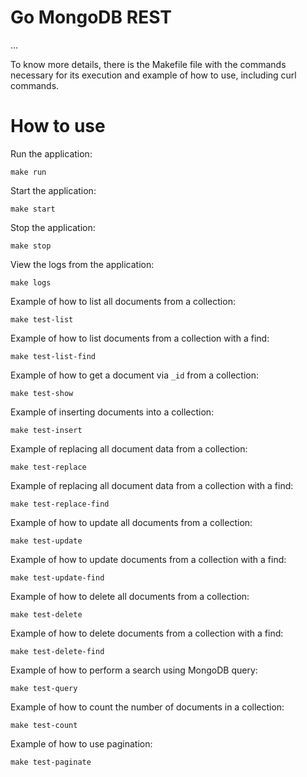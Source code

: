 # Go MongoDB REST

...

To know more details, there is the Makefile file with the commands necessary for its execution and example of how to use, including curl commands.

# How to use

Run the application:

```
make run
```

Start the application:

```
make start
```

Stop the application:

```
make stop
```

View the logs from the application:

```
make logs
```

Example of how to list all documents from a collection:

```
make test-list
```

Example of how to list documents from a collection with a find:

```
make test-list-find
```

Example of how to get a document via `_id` from a collection:

```
make test-show
```

Example of inserting documents into a collection:

```
make test-insert
```

Example of replacing all document data from a collection:

```
make test-replace
```

Example of replacing all document data from a collection with a find:

```
make test-replace-find
```

Example of how to update all documents from a collection:

```
make test-update
```

Example of how to update documents from a collection with a find:

```
make test-update-find
```

Example of how to delete all documents from a collection:

```
make test-delete
```

Example of how to delete documents from a collection with a find:

```
make test-delete-find
```

Example of how to perform a search using MongoDB query:

```
make test-query
```

Example of how to count the number of documents in a collection:

```
make test-count
```

Example of how to use pagination:

```
make test-paginate
```

